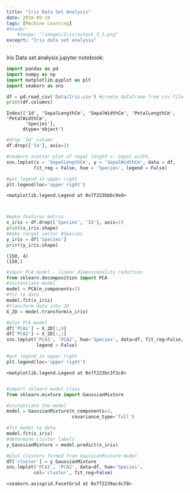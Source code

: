 ```yaml
---
title: "Iris Data Set Analysis"
date: 2018-09-18
tags: [Machine Learning]
#header: 
    #image: "/images/Iris/output_3_1.png"
exceprt: "Iris data set analysis"
---
```


Iris Data set analysis jupyter notebook: 


```python
import pandas as pd
import numpy as np
import matplotlib.pyplot as plt
import seaborn as sns
```


```python
df = pd.read_csv('Data/Iris.csv') #create dataframe from csv file
print(df.columns)
```

    Index(['Id', 'SepalLengthCm', 'SepalWidthCm', 'PetalLengthCm', 'PetalWidthCm',
           'Species'],
          dtype='object')
    


```python
#drop 'Id' column 
df.drop(['Id'], axis=1)
```




<div>
<style scoped>
    .dataframe tbody tr th:only-of-type {
        vertical-align: middle;
    }

    .dataframe tbody tr th {
        vertical-align: top;
    }

    .dataframe thead th {
        text-align: right;
    }
</style>
</div>




```python
#seaborn scatter plot of sepal length v. sepal width, 
sns.lmplot(x = 'SepalLengthCm', y = 'SepalWidthCm', data = df, 
          fit_reg = False, hue = 'Species', legend = False)

#put legend in upper right 
plt.legend(loc='upper right')


```




    <matplotlib.legend.Legend at 0x7f223bb6c9e8>




<img src="{{ site.url }}{{ site.baseurl }}/images/Iris/output_3_1.png" alt="">



```python

#make features matrix
x_iris = df.drop(['Species', 'Id'], axis=1)
print(x_iris.shape)
#make target vector #Species
y_iris = df['Species']
print(y_iris.shape)
```

    (150, 4)
    (150,)
    


```python
#impor PCA model - linear dimensionality reduction 
from sklearn.decomposition import PCA
#instantiate model
model = PCA(n_components=2)
#fit to data 
model.fit(x_iris)
#transform data into 2D
X_2D = model.transform(x_iris)
```


```python
#plot PCA model 
df['PCA1'] = X_2D[:,0]
df['PCA2'] = X_2D[:,1]
sns.lmplot('PCA1', 'PCA2', hue='Species', data=df, fit_reg=False,
           legend = False)

#put legend in upper right 
plt.legend(loc='upper right')
```




    <matplotlib.legend.Legend at 0x7f223bc3f3c8>




<img src="{{ site.url }}{{ site.baseurl }}/images/Iris/output_6_1.png" alt="">



```python
#import sklearn model class
from sklearn.mixture import GaussianMixture
```


```python
#instantiate the model 
model = GaussianMixture(n_components=3, 
                        covariance_type='full')
```


```python
#fit model to data
model.fit(x_iris)
#determine cluster labels
y_GaussianMixture = model.predict(x_iris)
```


```python
#plot clusters formed from GaussianMixture model 
df['cluster'] = y_GaussianMixture
sns.lmplot('PCA1', 'PCA2', data=df, hue='Species', 
          col='cluster', fit_reg=False)
```




    <seaborn.axisgrid.FacetGrid at 0x7f2239ac4cf8>




<img src="{{ site.url }}{{ site.baseurl }}/images/Iris/output_10_1.png" alt="">

